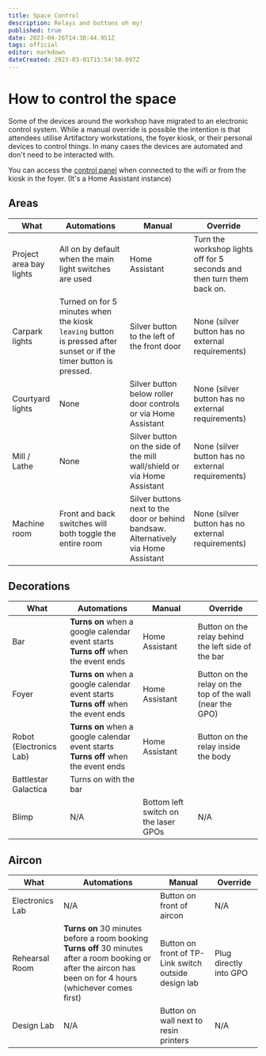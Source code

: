 ```yaml
---
title: Space Control
description: Relays and buttons oh my!
published: true
date: 2023-04-26T14:38:44.951Z
tags: official
editor: markdown
dateCreated: 2023-03-01T15:54:50.097Z
---
```


# How to control the space

Some of the devices around the workshop have migrated to an electronic control system. While a manual override is possible the intention is that attendees utilise Artifactory workstations, the foyer kiosk, or their personal devices to control things. In many cases the devices are automated and don't need to be interacted with.

You can access the [control panel](https://control.artifactory.org.au) when connected to the wifi or from the kiosk in the foyer. (It's a Home Assistant instance)

## Areas

| What                    | Automations | Manual | Override |
|-------------------------|-------------|--------|----------|
| Project area bay lights | All on by default when the main light switches are used | Home Assistant | Turn the workshop lights off for 5 seconds and then turn them back on. |
| Carpark lights | Turned on for 5 minutes when the kiosk `leaving` button is pressed after sunset or if the timer button is pressed. | Silver button to the left of the front door | None (silver button has no external requirements) |
| Courtyard lights | None | Silver button below roller door controls or via Home Assistant | None (silver button has no external requirements) |
| Mill / Lathe | None | Silver button on the side of the mill wall/shield or via Home Assistant | None (silver button has no external requirements) |
| Machine room | Front and back switches will both toggle the entire room | Silver buttons next to the door or behind bandsaw. Alternatively via Home Assistant | None (silver button has no external requirements) |

## Decorations

| What                    | Automations | Manual | Override |
|-------------------------|-------------|--------|----------|
| Bar                     | **Turns on** when a google calendar event starts<br>**Turns off** when the event ends | Home Assistant | Button on the relay behind the left side of the bar |
| Foyer                   | **Turns on** when a google calendar event starts<br>**Turns off** when the event ends | Home Assistant | Button on the relay on the top of the wall (near the GPO) |
| Robot (Electronics Lab) | **Turns on** when a google calendar event starts<br>**Turns off** when the event ends | Home Assistant | Button on the relay inside the body |
| Battlestar Galactica    | Turns on with the bar |||
| Blimp                   | N/A | Bottom left switch on the laser GPOs | N/A |

## Aircon

| What                    | Automations | Manual | Override |
|-------------------------|-------------|--------|----------|
| Electronics Lab | N/A | Button on front of aircon | N/A |
| Rehearsal Room  | **Turns on** 30 minutes before a room booking<br>**Turns off** 30 minutes after a room booking or after the aircon has been on for 4 hours (whichever comes first) | Button on front of TP-Link switch outside design lab | Plug directly into GPO |
| Design Lab      | N/A | Button on wall next to resin printers | N/A |